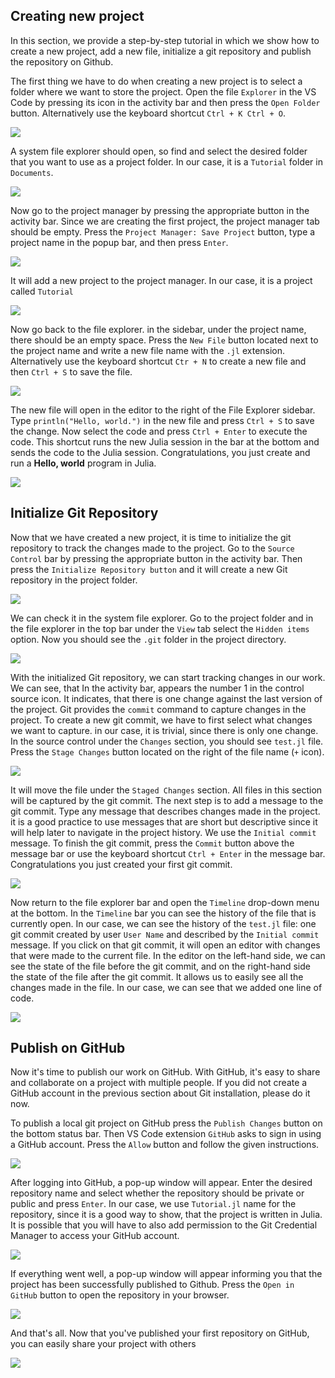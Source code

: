 ## Creating new project

In this section, we provide a step-by-step tutorial in which we show how to create a new project, add a new file, initialize a git repository and publish the repository on Github.

The first thing we have to do when creating a new project is to select a folder where we want to store the project. Open the file `Explorer` in the VS Code by pressing its icon in the activity bar and then press the `Open Folder` button. Alternatively use the keyboard shortcut `Ctrl + K Ctrl + O`.

![](tutorial_1.png)

A system file explorer should open, so find and select the desired folder that you want to use as a project folder. In our case, it is a `Tutorial` folder in `Documents`.

![](tutorial_2.png)

Now go to the project manager by pressing the appropriate button in the activity bar. Since we are creating the first project, the project manager tab should be empty. Press the `Project Manager: Save Project` button, type a project name in the popup bar, and then press `Enter`.

![](tutorial_3.png)

It will add a new project to the project manager. In our case, it is a project called `Tutorial`

![](tutorial_4.png)

Now go back to the file explorer. in the sidebar, under the project name, there should be an empty space. Press the `New File` button located next to the project name and write a new file name with the `.jl` extension. Alternatively use the keyboard shortcut `Ctr + N` to create a new file and then `Ctrl + S` to save the file.

![](tutorial_5.png)

The new file will open in the editor to the right of the File Explorer sidebar. Type `println("Hello, world.")` in the new file and press `Ctrl + S` to save the change. Now select the code and press `Ctrl + Enter` to execute the code. This shortcut runs the new Julia session in the bar at the bottom and sends the code to the Julia session. Congratulations, you just create and run a **Hello, world** program in Julia.

![](tutorial_6.png)

## Initialize Git Repository

Now that we have created a new project, it is time to initialize the git repository to track the changes made to the project. Go to the `Source Control` bar by pressing the appropriate button in the activity bar. Then press the `Initialize Repository button` and it will create a new Git repository in the project folder.

![](tutorial_7.png)

We can check it in the system file explorer. Go to the project folder and in the file explorer in the top bar under the `View` tab select the `Hidden items` option. Now you should see the `.git` folder in the project directory.

![](tutorial_8.png)

With the initialized Git repository, we can start tracking changes in our work. We can see, that In the activity bar, appears the number 1 in the control source icon. It indicates, that there is one change against the last version of the project. Git provides the `commit` command to capture changes in the project. To create a new git commit, we have to first select what changes we want to capture. in our case, it is trivial, since there is only one change. In the source control under the `Changes` section, you should see `test.jl` file. Press the `Stage Changes` button located on the right of the file name (`+` icon).

![](tutorial_9.png)

It will move the file under the `Staged Changes` section. All files in this section will be captured by the git commit. The next step is to add a message to the git commit. Type any message that describes changes made in the project. it is a good practice to use messages that are short but descriptive since it will help later to navigate in the project history. We use the `Initial commit` message. To finish the git commit, press the `Commit` button above the message bar or use the keyboard shortcut `Ctrl + Enter` in the message bar. Congratulations you just created your first git commit.

![](tutorial_10.png)

Now return to the file explorer bar and open the `Timeline` drop-down menu at the bottom. In the `Timeline` bar you can see the history of the file that is currently open. In our case, we can see the history of the `test.jl` file: one git commit created by user  `User Name` and described by the `Initial commit` message. If you click on that git commit, it will open an editor with changes that were made to the current file. In the editor on the left-hand side, we can see the state of the file before the git commit, and on the right-hand side the state of the file after the git commit. It allows us to easily see all the changes made in the file. In our case, we can see that we added one line of code.

![](tutorial_11.png)


## Publish on GitHub

Now it's time to publish our work on GitHub. With GitHub, it's easy to share and collaborate on a project with multiple people. If you did not create a GitHub account in the previous section about Git installation, please do it now.

To publish a local git project on GitHub press the `Publish Changes` button on the bottom status bar. Then VS Code extension `GitHub` asks to sign in using a GitHub account. Press the `Allow` button and follow the given instructions.

![](tutorial_12.png)

After logging into GitHub, a pop-up window will appear. Enter the desired repository name and select whether the repository should be private or public and press `Enter`. In our case, we use `Tutorial.jl` name for the repository, since it is a good way to show, that the project is written in Julia. It is possible that you will have to also add permission to the Git Credential Manager to access your GitHub account.

![](tutorial_13.png)

If everything went well, a pop-up window will appear informing you that the project has been successfully published to Github. Press the `Open in GitHub` button to open the repository in your browser.

![](tutorial_14.png)

And that's all. Now that you've published your first repository on GitHub, you can easily share your project with others

![](tutorial_15.png)
